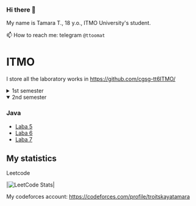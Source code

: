### Hi there 👋
My name is Tamara T., 18 y.o., ITMO University's student.

 📫 How to reach me: telegram ```@ttoomat```

# ITMO

I store all the laboratory works in https://github.com/cgsg-tt6ITMO/

<details><summary>1st semester</summary>

### Java
- [Laba 3-4](https://github.com/cgsg-tt6ITMO/s1-java-lab3)
### Diskra
* [Huffman](https://github.com/cgsg-tt6ITMO/s1-diskra-Huffman)


</details>

<details open><summary>2nd semester</summary>

### Java
- [Laba 5](https://github.com/cgsg-tt6ITMO/s2-java-lab5/)
- [Laba 6](https://github.com/cgsg-tt6ITMO/s2-java-lab6/)
- [Laba 7](https://github.com/cgsg-tt6ITMO/s2-java-lab7/)
</details>


<!--
## Click here to see these projects:

[![Readme Card](https://github-readme-stats.vercel.app/api/pin/?username=cgsg-tt6&theme=prussian&repo=itmo)](https://github.com/cgsg-tt6/itmo)
[![Readme Card](https://github-readme-stats.vercel.app/api/pin/?username=cgsg-tt6&theme=prussian&repo=test-tasks)](https://github.com/cgsg-tt6/test-tasks)

-->
## My statistics

Leetcode

|![LeetCode Stats](https://leetcard.jacoblin.cool/troitskayatamara?theme=prussian)|

My codeforces account: https://codeforces.com/profile/troitskayatamara

